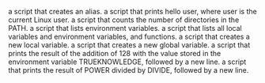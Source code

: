  a script that creates an alias.
 a script that prints hello user, where user is the current Linux user.
  a script that counts the number of directories in the PATH.
 a script that lists environment variables.
 a script that lists all local variables and environment variables, and functions. 
 a script that creates a new local variable.
a script that creates a new global variable.
a script that prints the result of the addition of 128 with the value stored in the environment variable TRUEKNOWLEDGE, followed by a new line.
 a script that prints the result of POWER divided by DIVIDE, followed by a new line.
